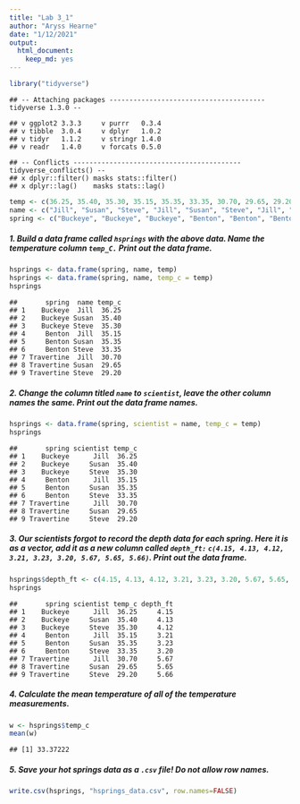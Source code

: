 ```yaml
---
title: "Lab 3_1"
author: "Aryss Hearne"
date: "1/12/2021"
output: 
  html_document: 
    keep_md: yes
---
```





```r
library("tidyverse")
```

```
## -- Attaching packages --------------------------------------- tidyverse 1.3.0 --
```

```
## v ggplot2 3.3.3     v purrr   0.3.4
## v tibble  3.0.4     v dplyr   1.0.2
## v tidyr   1.1.2     v stringr 1.4.0
## v readr   1.4.0     v forcats 0.5.0
```

```
## -- Conflicts ------------------------------------------ tidyverse_conflicts() --
## x dplyr::filter() masks stats::filter()
## x dplyr::lag()    masks stats::lag()
```

```r
temp <- c(36.25, 35.40, 35.30, 35.15, 35.35, 33.35, 30.70, 29.65, 29.20)
name <- c("Jill", "Susan", "Steve", "Jill", "Susan", "Steve", "Jill", "Susan", "Steve")
spring <- c("Buckeye", "Buckeye", "Buckeye", "Benton", "Benton", "Benton", "Travertine", "Travertine", "Travertine")
```

##### 1. Build a data frame called `hsprings` with the above data. Name the temperature column `temp_C.` Print out the data frame.


```r
hsprings <- data.frame(spring, name, temp)
hsprings <- data.frame(spring, name, temp_c = temp)
hsprings
```

```
##       spring  name temp_c
## 1    Buckeye  Jill  36.25
## 2    Buckeye Susan  35.40
## 3    Buckeye Steve  35.30
## 4     Benton  Jill  35.15
## 5     Benton Susan  35.35
## 6     Benton Steve  33.35
## 7 Travertine  Jill  30.70
## 8 Travertine Susan  29.65
## 9 Travertine Steve  29.20
```
##### 2. Change the column titled `name` to `scientist`, leave the other column names the same. Print out the data frame names.


```r
hsprings <- data.frame(spring, scientist = name, temp_c = temp)
hsprings
```

```
##       spring scientist temp_c
## 1    Buckeye      Jill  36.25
## 2    Buckeye     Susan  35.40
## 3    Buckeye     Steve  35.30
## 4     Benton      Jill  35.15
## 5     Benton     Susan  35.35
## 6     Benton     Steve  33.35
## 7 Travertine      Jill  30.70
## 8 Travertine     Susan  29.65
## 9 Travertine     Steve  29.20
```
##### 3. Our scientists forgot to record the depth data for each spring. Here it is as a vector, add it as a new column called `depth_ft:` `c(4.15, 4.13, 4.12, 3.21, 3.23, 3.20, 5.67, 5.65, 5.66)`. Print out the data frame.


```r
hsprings$depth_ft <- c(4.15, 4.13, 4.12, 3.21, 3.23, 3.20, 5.67, 5.65, 5.66)
hsprings
```

```
##       spring scientist temp_c depth_ft
## 1    Buckeye      Jill  36.25     4.15
## 2    Buckeye     Susan  35.40     4.13
## 3    Buckeye     Steve  35.30     4.12
## 4     Benton      Jill  35.15     3.21
## 5     Benton     Susan  35.35     3.23
## 6     Benton     Steve  33.35     3.20
## 7 Travertine      Jill  30.70     5.67
## 8 Travertine     Susan  29.65     5.65
## 9 Travertine     Steve  29.20     5.66
```
##### 4. Calculate the mean temperature of all of the temperature measurements.


```r
w <- hsprings$temp_c
mean(w)
```

```
## [1] 33.37222
```
##### 5. Save your hot springs data as a `.csv` file! Do not allow row names.


```r
write.csv(hsprings, "hsprings_data.csv", row.names=FALSE)
```

